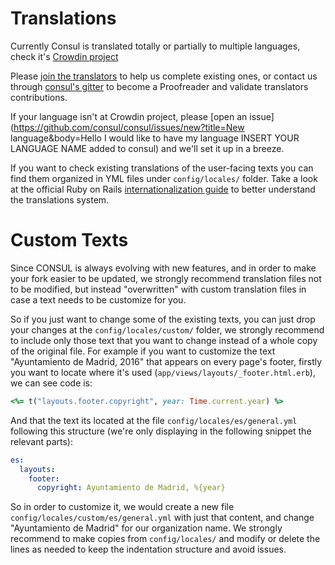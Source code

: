 # Translations

Currently Consul is translated totally or partially to multiple languages, check it's [Crowdin project](https://crowdin.com/project/consul)

Please [join the translators](https://crwd.in/consul) to help us complete existing ones, or contact us through [consul's gitter](https://gitter.im/consul/consul) to become a Proofreader and validate translators contributions.

If your language isn't at Crowdin project, please [open an issue](https://github.com/consul/consul/issues/new?title=New language&body=Hello I would like to have my language INSERT YOUR LANGUAGE NAME added to consul) and we'll set it up in a breeze.

If you want to check existing translations of the user-facing texts you can find them organized in YML files under `config/locales/` folder. Take a look at the official Ruby on Rails [internationalization guide](http://guides.rubyonrails.org/i18n.html) to better understand the translations system.

# Custom Texts

Since CONSUL is always evolving with new features, and in order to make your fork easier to be updated, we strongly recommend translation files not to be modified, but instead "overwritten" with custom translation files in case a text needs to be customize for you.

So if you just want to change some of the existing texts, you can just drop your changes at the `config/locales/custom/` folder, we strongly recommend to include only those text that you want to change instead of a whole copy of the original file. For example if you want to customize the text "Ayuntamiento de Madrid, 2016" that appears on every page's footer, firstly you want to locate where it's used (`app/views/layouts/_footer.html.erb`), we can see code is:

```ruby
<%= t("layouts.footer.copyright", year: Time.current.year) %>
```

And that the text its located at the file `config/locales/es/general.yml` following this structure (we're only displaying in the following snippet the relevant parts):

```yml
es:
  layouts:
    footer:
      copyright: Ayuntamiento de Madrid, %{year}

```

So in order to customize it, we would create a new file `config/locales/custom/es/general.yml` with just that content, and change "Ayuntamiento de Madrid" for our organization name. We strongly recommend to make copies from `config/locales/` and modify or delete the lines as needed to keep the indentation structure and avoid issues.
